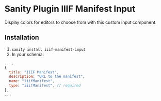 # Sanity Plugin IIIF Manifest Input

Display colors for editors to choose from with this custom input component.

## Installation

1. `sanity install iiif-manifest-input`
2. In your schema:

```js
...,
{
  title: "IIIF Manifest",
  description: "URL to the manifest",
  name: "iiifManifest",
  type: "iiifManifest", // required
},
...
```
